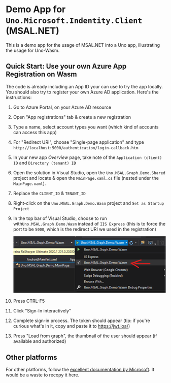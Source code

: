 # Demo App for `Uno.Microsoft.Indentity.Client` (MSAL.NET)

This is a demo app for the usage of MSAL.NET into a Uno app, illustrating the usage for Uno-Wasm.

## Quick Start: Use your own Azure App Registration on Wasm

The code is already including an App ID your can use to try the app locally. You should also try to register your own Azure AD application.  Here's the instructions:

1. Go to Azure Portal, on your Azure AD resource

2. Open "App registrations" tab & create a new registration

3. Type a name, select account types you want (which kind of accounts can access this app)

4. For "Redirect URI", choose "Single-page application" and type `http://localhost:5000/authentication/login-callback.htm`

5. In your new app _Overview_ page, take note of the `Application (client) ID` and `Directory (tenant) ID`

6. Open the solution in Visual Studio, open the `Uno.MSAL.Graph.Demo.Shared` project and locate & open the `MainPage.xaml.cs` file (nested under the `MainPage.xaml`).

7. Replace the `CLIENT_ID` & `TENANT_ID`

8. Right-click on the `Uno.MSAL.Graph.Demo.Wasm` project and `Set as Startup Project`

9. In the top bar of Visual Studio, choose to run with`Uno.MSAL.Graph.Demo.Wasm` instead of `IIS Express` (this is to force the port to be `5000`, which is the redirect URI we used in the registration)

   ![select Kestrel startup](assets/img-select-kestrel.png)

10. Press CTRL-F5

11. Click "Sign-In interactively"

12. Complete sign-in process. The token should appear (tip: if you're curious what's in it, copy and paste it to https://jwt.ioa/)

13. Press "Load from graph", the thumbnail of the user should appear (if available and authorized)

## Other platforms

For other platforms, follow the [excellent documentation by Microsoft](https://docs.microsoft.com/en-us/azure/active-directory/develop/msal-overview).  It would be a waste to recopy it here.